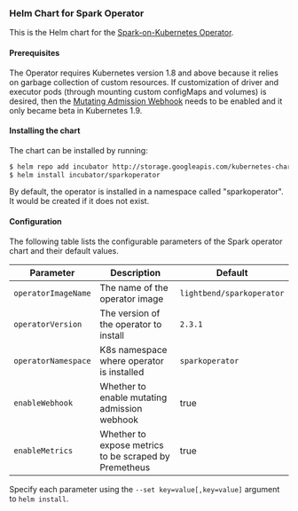 ### Helm Chart for Spark Operator

This is the Helm chart for the [Spark-on-Kubernetes Operator](https://github.com/GoogleCloudPlatform/spark-on-k8s-operator).

#### Prerequisites

The Operator requires Kubernetes version 1.8 and above because it relies on garbage collection of custom resources. If customization of driver and executor pods (through mounting custom configMaps and volumes) is desired, then the [Mutating Admission Webhook](https://github.com/GoogleCloudPlatform/spark-on-k8s-operator/blob/master/docs/quick-start-guide.md#using-the-mutating-admission-webhook) needs to be enabled and it only became beta in Kubernetes 1.9.

#### Installing the chart

The chart can be installed by running:

```bash
$ helm repo add incubator http://storage.googleapis.com/kubernetes-charts-incubator
$ helm install incubator/sparkoperator
```

By default, the operator is installed in a namespace called "sparkoperator". It would be created if it does not exist.

#### Configuration

The following table lists the configurable parameters of the Spark operator chart and their default values.

| Parameter           | Description                                           | Default                   |
| ------------------- | ----------------------------------------------------- | ------------------------- |
| `operatorImageName` | The name of the operator image                        | `lightbend/sparkoperator` |
| `operatorVersion`   | The version of the operator to install                | `2.3.1`                   |
| `operatorNamespace` | K8s namespace where operator is installed             | `sparkoperator`           |
| `enableWebhook`     | Whether to enable mutating admission webhook          | true                      |
| `enableMetrics`     | Whether to expose metrics to be scraped by Premetheus | true                      |

Specify each parameter using the `--set key=value[,key=value]` argument to `helm install`. 

